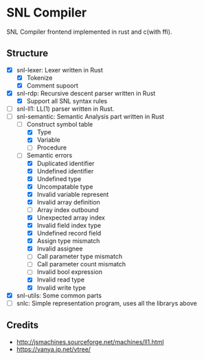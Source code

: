 # SNL Compiler

SNL Compiler frontend implemented in rust and c(with ffi).

## Structure

- [x] snl-lexer: Lexer written in Rust
    - [x] Tokenize
    - [x] Comment supoort
- [x] snl-rdp: Recursive descent parser written in Rust
    - [x] Support all SNL syntax rules
- [ ] snl-ll1: LL(1) parser written in Rust.
- [ ] snl-semantic: Semantic Analysis part written in Rust
    - [ ] Construct symbol table
        - [x] Type
        - [x] Variable
        - [ ] Procedure
    - [ ] Semantic errors
        - [x] Duplicated identifier
        - [x] Undefined identifier
        - [x] Undefined type
        - [x] Uncompatable type
        - [x] Invalid variable represent
        - [x] Invalid array definition
        - [ ] Array index outbound
        - [x] Unexpected array index
        - [x] Invalid field index type
        - [x] Undefined record field
        - [x] Assign type mismatch
        - [x] Invalid assignee
        - [ ] Call parameter type mismatch
        - [ ] Call parameter count mismatch
        - [ ] Invalid bool expression
        - [x] Invalid read type
        - [x] Invalid write type
- [x] snl-utils: Some common parts
- [ ] snlc: Simple representation program, uses all the librarys above

## Credits

- http://jsmachines.sourceforge.net/machines/ll1.html
- https://vanya.jp.net/vtree/
